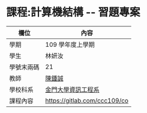 # 課程:計算機結構 -- 習題專案

欄位 | 內容
-----|--------
學期 | 109 學年度上學期
學生 |  林妍汝
學號末兩碼 | 21
教師 | [陳鍾誠](https://www.nqu.edu.tw/educsie/index.php?act=blog&code=list&ids=4)
學校科系 | [金門大學資訊工程系](https://www.nqu.edu.tw/educsie/index.php)
課程內容 | https://gitlab.com/ccc109/co
